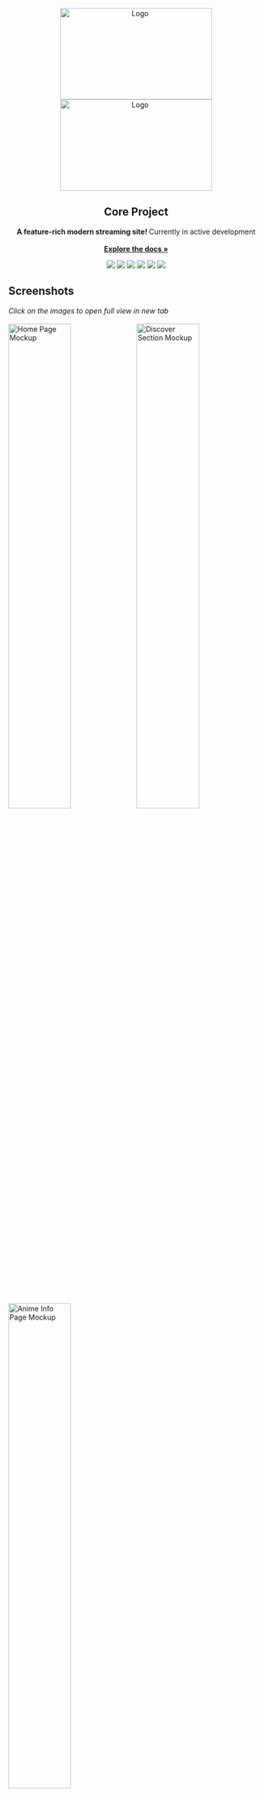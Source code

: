 <div id="top"></div>

<br/>
<div align="center">
  <a href="https://github.com/baseplate-admin/CoreProject#gh-dark-mode-only">
    <img src="https://user-images.githubusercontent.com/61817579/161123729-44ae9010-6282-44e5-ba68-adaac71f33be.png" alt="Logo" width="300" height="180">
  </a>
	 <a href="https://github.com/baseplate-admin/CoreProject#gh-light-mode-only">
    <img src="https://user-images.githubusercontent.com/61817579/161123650-176e7dfe-f622-49a6-acd8-b336f9d01a2b.png" alt="Logo" width="300" height="180">
  </a>
 
 
  <h2 align="center">Core Project</h2>

  <p align="center">
   <b> A feature-rich modern streaming site! </b> Currently in active development
    <br><br>
    <a href="https://github.com/baseplate-admin/CoreProject"><strong>Explore the docs »</strong></a>
  </p>
</div>

<p align="center">
  <a href="https://github.com/baseplate-admin/CoreProject/graphs/contributors" alt="Contributors"><img src="https://img.shields.io/github/contributors/baseplate-admin/CoreProject.svg?style=for-the-badge" ></a>
  <a href="https://github.com/baseplate-admin/CoreProject/network/members" alt="Forks"><img src="https://img.shields.io/github/forks/baseplate-admin/CoreProject.svg?style=for-the-badge"></a>
  <a href="https://github.com/baseplate-admin/CoreProject/stargazers" alt="Stars"><img src="https://img.shields.io/github/stars/baseplate-admin/CoreProject.svg?style=for-the-badge"></a>
  <a href="https://github.com/baseplate-admin/CoreProject/issues" alt="Issues"><img src="https://img.shields.io/github/issues/baseplate-admin/CoreProject.svg?style=for-the-badge"></a>
  <a href="https://github.com/baseplate-admin/CoreProject/blob/v2/LICENSE" alt="License - AGPL-3.0"><img src="https://img.shields.io/github/license/baseplate-admin/CoreProject.svg?style=for-the-badge"></a>
<a href="https://codeclimate.com/github/baseplate-admin/CoreProject/maintainability"><img src="https://api.codeclimate.com/v1/badges/481c978a5f364941db34/maintainability" /></a>
</p>


## Screenshots

<p float="left">
  <i>Click on the images to open full view in new tab</i>
  <br>
  <br>
  <img src="https://user-images.githubusercontent.com/41228366/161109978-5b07e615-d260-48b4-b605-50fde6a3a284.png" alt="Home Page Mockup" width=49.5%>
  <img src="https://user-images.githubusercontent.com/41228366/161110862-80b23b2b-e6e9-49c6-9555-51463da77c26.png" alt="Discover Section Mockup" width=49.5%>
  <img src="https://user-images.githubusercontent.com/41228366/161114183-f9744421-2137-4a9b-b6b6-0f64e5b7a329.png" alt="Anime Info Page Mockup" width=49.5%>
</p>


## (Upcoming) Features


Core Project is a collection of several projects - animecore, mangacore & soundcore. Overall, it aims to becomes a site where you can get all your anime, manga and songs for free and without any ads.

* Home Page recommendations & Continue watching
* Watch Progress
* Account feature for cross-platform playing
* Mobile support
* No Ads
* Next gen Player
* Search
* Clean & feature-rich UI
* MAL-sync support
* and more!

All features are under development.

<p align="right">(<a href="#top">back to top</a>)</p>



### Built with

* [.](https://example.com)
* [..](https://example.com)
* [...](https://example.com)

<p align="right">(<a href="#top">back to top</a>)</p>


## Roadmap

- [x] Backend
- [x] Logo & Design system
- [ ] Mockups (All pages)
- [ ] Frontend
- [ ] Misc stuff

See the [open issues](https://github.com/baseplate-admin/CoreProject/issues) and [projects](https://github.com/baseplate-admin/CoreProject/projects?) for a full list of features we're working on (and need help with).

<p align="right">(<a href="#top">back to top</a>)</p>


## Contributing

- If you have a suggestion/idea that would make this project better, please create a pull request. All pull requests will be reviewed by us, and adjusted.

- You can also [open a new issue](https://github.com/baseplate-admin/CoreProject/issues/new/choose) or [help us with an existing one](https://github.com/baseplate-admin/CoreProject/issues).

Other than that, you can also help the project by giving it a star! Your help is extremely appreciated :)


<p align="right">(<a href="#top">back to top</a>)</p>


## License

Distributed under the AGPL-3.0 License. See [`LICENSE`](https://github.com/baseplate-admin/CoreProject/blob/v2/LICENSE) for more information.

<p align="right">(<a href="#top">back to top</a>)</p>
